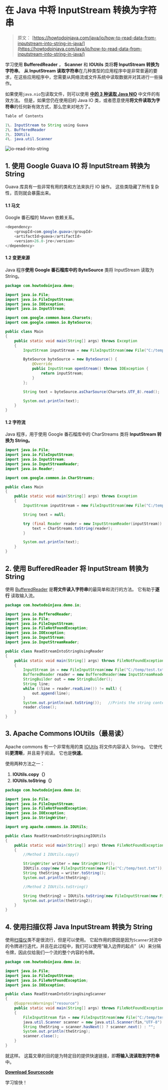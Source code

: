 # 在 Java 中将 InputStream 转换为字符串

> 原文： [https://howtodoinjava.com/java/io/how-to-read-data-from-inputstream-into-string-in-java/](https://howtodoinjava.com/java/io/how-to-read-data-from-inputstream-into-string-in-java/)

学习使用 **BufferedReader** ， **Scanner** 和 **IOUtils** 类将**将 InputStream 转换为字符串**。 **从 InputStream 读取字符串**在几种类型的应用程序中是非常普遍的要求，在这些应用程序中，您需要从网络流或文件系统中读取数据并对其进行一些操作。

如果使用`java.nio`包读取文件，则可以使用 [**中的 3 种读取 Java NIO**](//howtodoinjava.com/java-7/nio/3-ways-to-read-files-using-java-nio/ "3 ways to read files using Java NIO") 中文件的有效方法。 但是，如果您仍在使用旧的 Java IO 类，或者愿意使用**将文件读取为字符串**的任何新有效方式，那么您来对地方了。

```java
Table of Contents

1\. InputStream to String using Guava
2\. BufferedReader
3\. IOUtils
4\. java.util.Scanner

```

![io-read-into-string](img/85863d8a10e84323baebde755b8c8055.png)

## 1\. 使用 Google Guava IO 将 InputStream 转换为 String

Guava 库具有一些非常有用的类和方法来执行 IO 操作。 这些类隐藏了所有复杂性，否则就会暴露出来。

#### 1.1 马文

Google 番石榴的 Maven 依赖关系。

```java
<dependency>
	<groupId>com.google.guava</groupId>
	<artifactId>guava</artifactId>
	<version>26.0-jre</version>
</dependency>

```

#### 1.2 变更来源

Java 程序**使用 Google 番石榴库中的 ByteSource** 类将 InputStream 读取为 String。

```java
package com.howtodoinjava.demo;

import java.io.File;
import java.io.FileInputStream;
import java.io.IOException;
import java.io.InputStream;

import com.google.common.base.Charsets;
import com.google.common.io.ByteSource;

public class Main 
{
    public static void main(String[] args) throws Exception
    {
        InputStream inputStream = new FileInputStream(new File("C:/temp/test.txt"));

        ByteSource byteSource = new ByteSource() {
            @Override
            public InputStream openStream() throws IOException {
                return inputStream;
            }
        };

        String text = byteSource.asCharSource(Charsets.UTF_8).read();

        System.out.println(text);
    }
}

```

#### 1.2 字符流

Java 程序，用于使用 Google 番石榴库中的 CharStreams 类将 **InputStream 转换为 String。**

```java
import java.io.File;
import java.io.FileInputStream;
import java.io.InputStream;
import java.io.InputStreamReader;
import java.io.Reader;

import com.google.common.io.CharStreams;

public class Main 
{
    public static void main(String[] args) throws Exception
    {
        InputStream inputStream = new FileInputStream(new File("C:/temp/test.txt"));

        String text = null;

        try (final Reader reader = new InputStreamReader(inputStream)) {
            text = CharStreams.toString(reader);
        }

        System.out.println(text);
    }
}

```

## 2\. 使用 BufferedReader 将 InputStream 转换为 String

使用 [BufferedReader](https://docs.oracle.com/javase/8/docs/api/java/io/BufferedReader.html) 是**将文件读入字符串**的最简单和流行的方法。 它有助于**逐行** 读取输入流。

```java
package com.howtodoinjava.demo.io;

import java.io.BufferedReader;
import java.io.File;
import java.io.FileInputStream;
import java.io.FileNotFoundException;
import java.io.IOException;
import java.io.InputStream;
import java.io.InputStreamReader;

public class ReadStreamIntoStringUsingReader
{
	public static void main(String[] args) throws FileNotFoundException, IOException 
	{
		InputStream in = new FileInputStream(new File("C:/temp/test.txt"));
		BufferedReader reader = new BufferedReader(new InputStreamReader(in));
	    StringBuilder out = new StringBuilder();
	    String line;
	    while ((line = reader.readLine()) != null) {
	        out.append(line);
	    }
	    System.out.println(out.toString());   //Prints the string content read from input stream
	    reader.close();
	}
}

```

## 3\. Apache Commons IOUtils（最易读）

Apache commons 有一个非常有用的类 [IOUtils](https://commons.apache.org/proper/commons-io/javadocs/api-2.5/org/apache/commons/io/IOUtils.html) 将文件内容读入 String。 它使代码**更清晰**，并且易于阅读。 它也是**快速**。

使用两种方法之一：

1.  **IOUtils.copy（）**
2.  **IOUtils.toString（）**

```java
package com.howtodoinjava.demo.io;

import java.io.File;
import java.io.FileInputStream;
import java.io.FileNotFoundException;
import java.io.IOException;
import java.io.StringWriter;

import org.apache.commons.io.IOUtils;

public class ReadStreamIntoStringUsingIOUtils
{
	public static void main(String[] args) throws FileNotFoundException, IOException 
	{
		//Method 1 IOUtils.copy()

		StringWriter writer = new StringWriter();
		IOUtils.copy(new FileInputStream(new File("C:/temp/test.txt")), writer, "UTF-8");
		String theString = writer.toString();
		System.out.println(theString);

		//Method 2 IOUtils.toString()

		String theString2 = IOUtils.toString(new FileInputStream(new File("C:/temp/test.txt")), "UTF-8");
		System.out.println(theString2);
	}
}

```

## 4\. 使用扫描仪将 Java InputStream 转换为 String

使用[扫描仪](https://docs.oracle.com/javase/7/docs/api/java/util/Scanner.html)类不是​​很流行，但是可以使用。 它起作用的原因是因为`Scanner`对流中的令牌进行迭代，并且在此过程中，我们可以使用“输入边界的起点”（A）来分隔令牌，因此仅给我们一个流的整个内容的令牌。

```java
package com.howtodoinjava.demo.io;

import java.io.File;
import java.io.FileInputStream;
import java.io.FileNotFoundException;
import java.io.IOException;

public class ReadStreamIntoStringUsingScanner
{
	@SuppressWarnings("resource")
	public static void main(String[] args) throws FileNotFoundException, IOException 
	{
		FileInputStream fin = new FileInputStream(new File("C:/temp/test.txt"));
		java.util.Scanner scanner = new java.util.Scanner(fin,"UTF-8").useDelimiter("\A");
		String theString = scanner.hasNext() ? scanner.next() : "";
		System.out.println(theString);
		scanner.close();
	}
}

```

就这样。 这篇文章的目的是为特定目的提供快速链接，即**将输入流读取到字符串**中。

[**Download Sourcecode**](https://docs.google.com/file/d/0B7yo2HclmjI4MjI3VlR5RkpTU0U/edit?usp=sharing)

学习愉快！